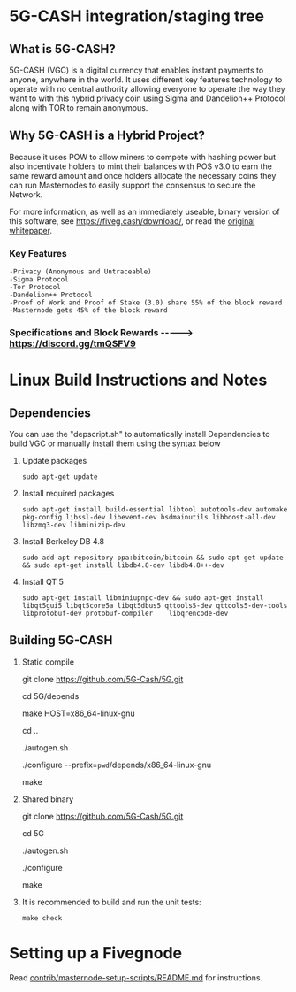 5G-CASH integration/staging tree
===========================

What is 5G-CASH?
----------------
5G-CASH (VGC) is a digital currency that enables instant payments to anyone, anywhere in the world. It uses different key features technology to operate with no central authority allowing everyone to operate the way they want to with this hybrid privacy coin using Sigma and Dandelion++ Protocol along with TOR to remain anonymous.

Why 5G-CASH is a Hybrid Project?
-------------------------------
Because it uses POW to allow miners to compete with hashing power but also incentivate holders to mint their balances with POS v3.0 to earn the same reward amount and once holders allocate the necessary coins they can run Masternodes to easily support the consensus to secure the Network.

For more information, as well as an immediately useable, binary version of
this software, see https://fiveg.cash/download/, or read the
[original whitepaper](https://fiveg.cash/5g-cash.pdf).



### Key Features
    -Privacy (Anonymous and Untraceable)
    -Sigma Protocol 
    -Tor Protocol
    -Dandelion++ Protocol
    -Proof of Work and Proof of Stake (3.0) share 55% of the block reward
    -Masternode gets 45% of the block reward

### Specifications and Block Rewards -----> https://discord.gg/tmQSFV9


Linux Build Instructions and Notes
==================================

Dependencies
----------------------
You can use the "depscript.sh" to automatically install Dependencies to build VGC or manually install them using the syntax below

1.  Update packages

        sudo apt-get update

2.  Install required packages
        
        sudo apt-get install build-essential libtool autotools-dev automake pkg-config libssl-dev libevent-dev bsdmainutils libboost-all-dev libzmq3-dev libminizip-dev

3.  Install Berkeley DB 4.8

        sudo add-apt-repository ppa:bitcoin/bitcoin && sudo apt-get update && sudo apt-get install libdb4.8-dev libdb4.8++-dev
4.  Install QT 5

        
        sudo apt-get install libminiupnpc-dev && sudo apt-get install libqt5gui5 libqt5core5a libqt5dbus5 qttools5-dev qttools5-dev-tools libprotobuf-dev protobuf-compiler    libqrencode-dev
        
        

Building 5G-CASH
----------------------

1. Static compile

    git clone https://github.com/5G-Cash/5G.git
     
    cd 5G/depends
    
    make HOST=x86_64-linux-gnu
    
    cd ..
    
    ./autogen.sh
    
    ./configure --prefix=`pwd`/depends/x86_64-linux-gnu
    
    make


2. Shared binary

    git clone https://github.com/5G-Cash/5G.git
    
    cd 5G
    
    ./autogen.sh
    
    ./configure
    
    make
    
3.  It is recommended to build and run the unit tests:

        make check


Setting up a Fivegnode
==================================

Read [contrib/masternode-setup-scripts/README.md](contrib/masternode-setup-scripts/README.md) for instructions.
